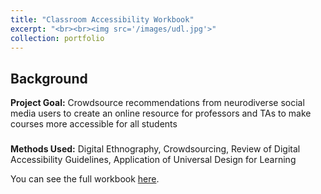 ```yaml
---
title: "Classroom Accessibility Workbook"
excerpt: "<br><br><img src='/images/udl.jpg'>"
collection: portfolio
---
```


## Background

**Project Goal:** Crowdsource recommendations from neurodiverse social media users to create an online resource for professors and TAs to make courses more accessible for all students

### 


**Methods Used:** Digital Ethnography, Crowdsourcing, Review of Digital Accessibility Guidelines, Application of Universal Design for Learning


You can see the full workbook [here](https://tessaeagle.github.io/files/Classroom_Accessibility_Guidelines_Living.pdf).
